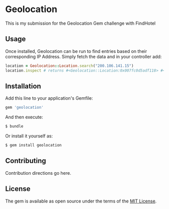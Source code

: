 # Geolocation
This is my submission for the Geolocation Gem challenge with FindHotel

## Usage
Once installed, Geolocation can be run to find entries based on their corresponding IP Address. Simply fetch the data and in your controller add:
```ruby
location = Geolocation::Location.search("200.106.141.15")
location.inspect # returns #<Geolocation::Location:0x007fc0d5adf118> #<Geolocation::Location ip_address: #<IPAddr: IPv4:200.106.141.15/255.255.255.255>, country_code: "SI", country: "Nepal", city: "DuBuquemouth", latitude: -84.8750309468984, longitude: 7.20643593336433, mystery_value: 7823011346>
```

## Installation
Add this line to your application's Gemfile:

```ruby
gem 'geolocation'
```

And then execute:
```bash
$ bundle
```

Or install it yourself as:
```bash
$ gem install geolocation
```

## Contributing
Contribution directions go here.

## License
The gem is available as open source under the terms of the [MIT License](http://opensource.org/licenses/MIT).

